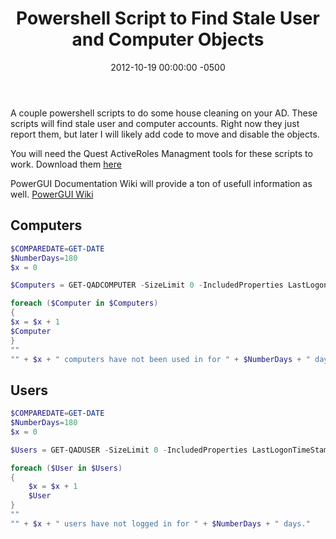 ﻿---
title:  Powershell Script to Find Stale User and Computer Objects
date:   2012-10-19 00:00:00 -0500
categories: IT
---

A couple powershell scripts to do some house cleaning on your AD. These scripts will find stale user and computer accounts. Right now they just report them, but later I will likely add code to move and disable the objects.

You will need the Quest ActiveRoles Managment tools for these scripts to work. Download them <a href="http://www.quest.com/powershell/activeroles-server.aspx">here</a>

PowerGUI Documentation Wiki will provide a ton of usefull information as well. <a href="http://wiki.powergui.org/index.php/Main_Page"> PowerGUI Wiki</a>

## Computers

```powershell
$COMPAREDATE=GET-DATE
$NumberDays=180
$x = 0

$Computers = GET-QADCOMPUTER -SizeLimit 0 -IncludedProperties LastLogonTimeStamp | where { $_.LastLogonTimeStamp -ne $null -and ($CompareDate-$_.LastLogonTimeStamp).Days -gt $NumberDays } | Select-Object Name, LastLogonTimeStamp, OSName, ParentContainerDN | Sort-Object LastLogonTimeStamp, Name

foreach ($Computer in $Computers)
{
$x = $x + 1
$Computer
}
""
"" + $x + " computers have not been used in for " + $NumberDays + " days."
```

## Users

```powershell
$COMPAREDATE=GET-DATE
$NumberDays=180
$x = 0

$Users = GET-QADUSER -SizeLimit 0 -IncludedProperties LastLogonTimeStamp | where { $_.LastLogonTimeStamp -ne $null -and ($CompareDate-$_.LastLogonTimeStamp).Days -gt $NumberDays } | Select-Object Name, LastLogonTimeStamp, ParentContainerDN | Sort-Object LastLogonTimeStamp, Name

foreach ($User in $Users)
{
    $x = $x + 1
    $User
}
""
"" + $x + " users have not logged in for " + $NumberDays + " days."
```
